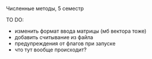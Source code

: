 Численные методы, 5 семестр


TO DO:
- изменить формат ввода матрицы (мб вектора тоже)
- добавить считывание из файла
- предупреждения от флагов при запуске
- что тут вообще происходит?